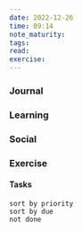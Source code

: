 ```yaml
---
date: 2022-12-26
time: 09:14
note_maturity: 
tags: 
read: 
exercise: 
---
```


### Journal

### Learning

### Social

### Exercise

#### Tasks












```tasks
sort by priority
sort by due
not done
```